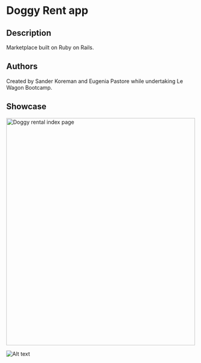 <h1>Doggy Rent app</h1>
<h2>Description</h2>
  <p> Marketplace built on Ruby on Rails. </p>
  
  <h2>Authors</h2>
Created by Sander Koreman and Eugenia Pastore while undertaking Le Wagon Bootcamp.

<h2>Showcase</h2>
<img src="https://ibb.co/h9vqsJf" alt="Doggy rental index page" width="500" height="600">

![Alt text](https://ibb.co/h9vqsJf?raw=true "Title")
